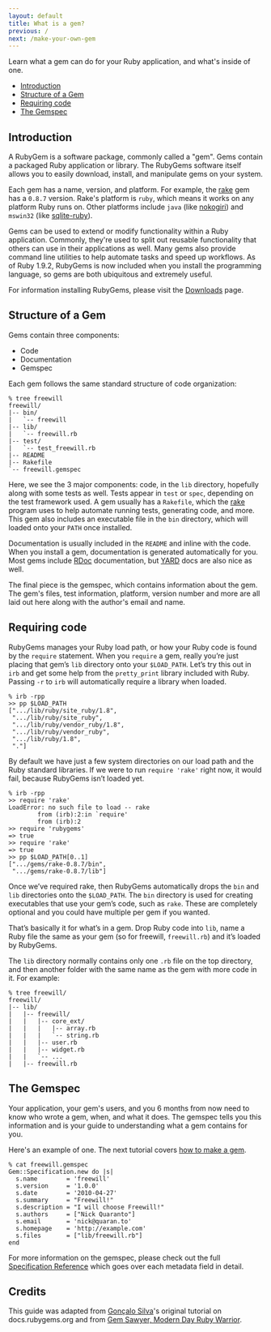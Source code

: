 ```yaml
---
layout: default
title: What is a gem?
previous: /
next: /make-your-own-gem
---
```


Learn what a gem can do for your Ruby application, and what's inside of one.

* [Introduction](#introduction)
* [Structure of a Gem](#structure)
* [Requiring code](#requiring)
* [The Gemspec](#gemspec)

<a id="introduction"> </a>
Introduction
------------

A RubyGem is a software package, commonly called a "gem". Gems contain a
packaged Ruby application or library. The RubyGems software itself allows you to
easily download, install, and manipulate gems on your system.

Each gem has a name, version, and platform. For example, the
[rake](http://rubygems.org/gems/rake) gem has a `0.8.7` version. Rake's
platform is `ruby`, which means it works on any platform Ruby runs on.
Other platforms include `java` (like [nokogiri](http://rubygems.org/gems/nokogiri/versions/1.4.4.2-java))
and `mswin32` (like [sqlite-ruby](http://rubygems.org/gems/sqlite-ruby/versions/2.2.3-mswin32)).

Gems can be used to extend or modify functionality within a Ruby application.
Commonly, they're used to split out reusable functionality that others can use
in their applications as well. Many gems also provide command line utilities
to help automate tasks and speed up workflows. As of Ruby 1.9.2, RubyGems is
now included when you install the programming language, so gems are both
ubiquitous and extremely useful.

For information installing RubyGems, please visit the
[Downloads](http://rubygems.org/pages/download) page.

<a id="structure"> </a>
Structure of a Gem
------------------

Gems contain three components:

* Code
* Documentation
* Gemspec

Each gem follows the same standard structure of code organization:

    % tree freewill
    freewill/
    |-- bin/
    |   `-- freewill
    |-- lib/
    |   `-- freewill.rb
    |-- test/
    |   `-- test_freewill.rb
    |-- README
    |-- Rakefile
    `-- freewill.gemspec

Here, we see the 3 major components: code, in the `lib` directory, hopefully
along with some tests as well. Tests appear in `test` or `spec`, depending on
the test framework used. A gem usually has a `Rakefile`, which the
[rake](http://rake.rubyforge.org/) program uses to help automate running tests,
generating code, and more. This gem also includes an executable file in the
`bin` directory, which will loaded onto your `PATH` once installed.

Documentation is usually included in the `README` and inline with the code. When
you install a gem, documentation is generated automatically for you. Most gems
include [RDoc](http://rdoc.sourceforge.net/doc/) documentation, but
[YARD](http://yardoc.org/) docs are also nice as well.

The final piece is the gemspec, which contains information about the gem. The
gem's files, test information, platform, version number and more are all laid
out here along with the author's email and name.

<a id="requiring"> </a>
Requiring code
--------------

RubyGems manages your Ruby load path, or how your Ruby code is found
by the `require` statement. When you `require` a gem, really you’re just placing
that gem’s `lib` directory onto your `$LOAD_PATH`. Let’s try this out in `irb` and get
some help from the `pretty_print` library included with Ruby. Passing `-r` to
`irb` will automatically require a library when loaded.

    % irb -rpp
    >> pp $LOAD_PATH
    [".../lib/ruby/site_ruby/1.8",
     ".../lib/ruby/site_ruby",
     ".../lib/ruby/vendor_ruby/1.8",
     ".../lib/ruby/vendor_ruby",
     ".../lib/ruby/1.8",
     "."]

By default we have just a few system directories on our load path and the Ruby
standard libraries. If we were to run `require 'rake'` right now, it would fail,
because RubyGems isn’t loaded yet.

    % irb -rpp
    >> require 'rake'
    LoadError: no such file to load -- rake
            from (irb):2:in `require'
            from (irb):2
    >> require 'rubygems'
    => true
    >> require 'rake'
    => true
    >> pp $LOAD_PATH[0..1]
    [".../gems/rake-0.8.7/bin",
     ".../gems/rake-0.8.7/lib"]

Once we’ve required rake, then RubyGems automatically drops the `bin` and
`lib` directories onto the `$LOAD_PATH`. The `bin` directory is used for
creating executables that use your gem’s code, such as `rake`. These are
completely optional and you could have multiple per gem if you wanted.

That’s basically it for what’s in a gem. Drop Ruby code into `lib`, name a
Ruby file the same as your gem (so for freewill, `freewill.rb`) and it’s loaded
by RubyGems.

The `lib` directory normally contains only one `.rb` file on the top directory,
and then another folder with the same name as the gem with more code in it. For
example:

    % tree freewill/
    freewill/
    |-- lib/
    |   |-- freewill/
    |   |   |-- core_ext/
    |   |   |   |-- array.rb
    |   |   |   `-- string.rb
    |   |   |-- user.rb
    |   |   |-- widget.rb
    |   |   `-- ...
    |   |-- freewill.rb

<a id="gemspec"> </a>
The Gemspec
-----------

Your application, your gem's users, and you 6 months from now need to know who
wrote a gem, when, and what it does. The gemspec tells you this information and
is your guide to understanding what a gem contains for you.

Here's an example of one. The next tutorial covers [how to make a
gem](/make-your-own-gem).

    % cat freewill.gemspec
    Gem::Specification.new do |s|
      s.name        = 'freewill'
      s.version     = '1.0.0'
      s.date        = '2010-04-27'
      s.summary     = "Freewill!"
      s.description = "I will choose Freewill!"
      s.authors     = ["Nick Quaranto"]
      s.email       = 'nick@quaran.to'
      s.homepage    = 'http://example.com'
      s.files       = ["lib/freewill.rb"]
    end

For more information on the gemspec, please check out the full [Specification
Reference](http://guides.rubygems.org/specification-reference) which goes over
each metadata field in detail.

Credits
-------

This guide was adapted from [Gonçalo Silva](https://twitter.com/#!/goncalossilva)'s
original tutorial on docs.rubygems.org and from [Gem Sawyer,
Modern Day Ruby Warrior](http://rubylearning.com/blog/2010/10/06/gem-sawyer-modern-day-ruby-warrior/).
